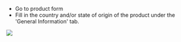 - Go to product form
- Fill in the country and/or state of origin of the product under the
  'General Information' tab.

![](../static/description/product_form.png)
